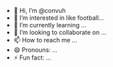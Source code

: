 - 👋 Hi, I’m @convuh
- 👀 I’m interested in like football...
- 🌱 I’m currently learning ...
- 💞️ I’m looking to collaborate on ...
- 📫 How to reach me ...
- 😄 Pronouns: ...
- ⚡ Fun fact: ...

<!---
convuh/convuh is a ✨ special ✨ repository because its `README.md` (this file) appears on your GitHub profile.
You can click the Preview link to take a look at your changes.
--->
